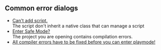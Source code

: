 ## Common error dialogs
- [Can't add script.](../Programming/Scripts/1%20Script%20Loading.md)  
  The script don't inherit a native class that can manage a script  
- [Enter Safe Mode?](Safe%20Mode.md)  
  The project you are opening contains compilation errors.
- [All compiler errors have to be fixed before you can enter playmode!](Compile%20Errors.md)
